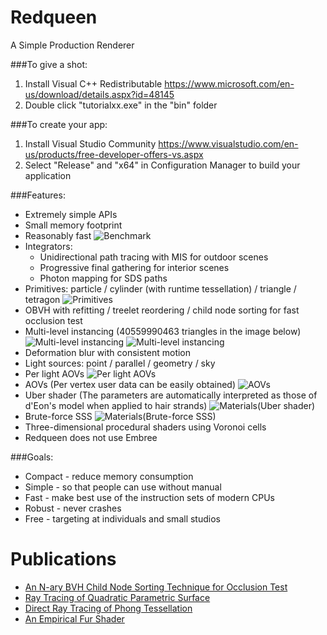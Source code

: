 # Redqueen

A Simple Production Renderer

###To give a shot:
  
1. Install Visual C++ Redistributable <https://www.microsoft.com/en-us/download/details.aspx?id=48145>
2. Double click "tutorialxx.exe" in the "bin" folder

###To create your app:
  
1. Install Visual Studio Community <https://www.visualstudio.com/en-us/products/free-developer-offers-vs.aspx>
2. Select "Release" and "x64" in Configuration Manager to build your application


###Features:
* Extremely simple APIs
* Small memory footprint
* Reasonably fast
![Benchmark](https://github.com/shinjiogaki/redqueen/blob/master/images/rungholt.png)
* Integrators:
  * Unidirectional path tracing with MIS for outdoor scenes
  * Progressive final gathering for interior scenes
  * Photon mapping for SDS paths
* Primitives: particle / cylinder (with runtime tessellation) / triangle / tetragon
![Primitives](https://github.com/shinjiogaki/redqueen/blob/master/images/fur.png)
* OBVH with refitting / treelet reordering / child node sorting for fast occlusion test
* Multi-level instancing (40559990463 triangles in the image below)
![Multi-level instancing](https://github.com/shinjiogaki/redqueen/blob/master/images/mli.gif)
![Multi-level instancing](https://github.com/shinjiogaki/redqueen/blob/master/images/forest.png)
* Deformation blur with consistent motion
* Light sources: point / parallel / geometry / sky
* Per light AOVs
![Per light AOVs](https://github.com/shinjiogaki/redqueen/blob/master/images/per_light_aovs.png)
* AOVs (Per vertex user data can be easily obtained)
![AOVs](https://github.com/shinjiogaki/redqueen/blob/master/images/aov2.png)
* Uber shader (The parameters are automatically interpreted as those of d'Eon's model when applied to hair strands)
![Materials(Uber shader)](https://github.com/shinjiogaki/redqueen/blob/master/images/materials.png)
* Brute-force SSS
![Materials(Brute-force SSS)](https://github.com/shinjiogaki/redqueen/blob/master/images/sss.png)
* Three-dimensional procedural shaders using Voronoi cells
* Redqueen does not use Embree

###Goals:
* Compact - reduce memory consumption 
* Simple - so that people can use without manual
* Fast - make best use of the instruction sets of modern CPUs
* Robust - never crashes
* Free - targeting at individuals and small studios

# Publications
* [An N-ary BVH Child Node Sorting Technique for Occlusion Test](http://jcgt.org/published/0005/02/02/)
* [Ray Tracing of Quadratic Parametric Surface](http://gcoe-mi.jp/english/temp/publish/62e18d4d8cbad1e01f68cebb2e81ac3e.pdf)
* [Direct Ray Tracing of Phong Tessellation](http://www.jp.square-enix.com/info/library/)
* [An Empirical Fur Shader](http://www.jp.square-enix.com/info/library/)
